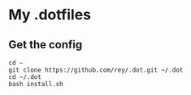 # My .dotfiles

## Get the config

    cd ~
    git clone https://github.com/rey/.dot.git ~/.dot
    cd ~/.dot
    bash install.sh
